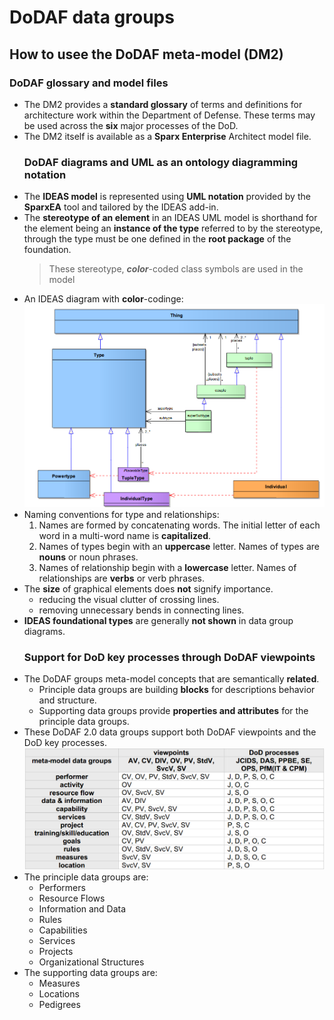 # DoDAF data groups

## How to usee the DoDAF meta-model \(DM2\)

### DoDAF glossary and model files

* The DM2 provides a **standard glossary** of terms and definitions for architecture work within the Department of Defense. These terms may be used across the **six** major processes of the DoD.
* The DM2 itself is available as a **Sparx Enterprise** Architect model file.
  ### DoDAF diagrams and UML as an ontology diagramming notation
* The **IDEAS model** is represented using **UML notation** provided by the **SparxEA** tool and tailored by the IDEAS add-in.
* The **stereotype of an element** in an IDEAS UML model is shorthand for the element being an **instance of the type** referred to by the stereotype, through the type must be one defined in the **root package** of the foundation.
  > These stereotype, _**color**_-coded class symbols are used in the model
* An IDEAS diagram with **color**-codinge:
  ![](/assets/IDEAS-with-color-coding.png)
* Naming conventions for type and relationships:
  1. Names are formed by concatenating words. The initial letter of each word in a multi-word name is **capitalized**.
  2. Names of types begin with an **uppercase** letter. Names of types are **nouns** or noun phrases.
  3. Names of relationship begin with a **lowercase** letter. Names of relationships are **verbs** or verb phrases.
* The **size** of graphical elements does **not** signify importance.
  * reducing the visual clutter of crossing lines.
  * removing unnecessary bends in connecting lines.
* **IDEAS foundational types** are generally **not shown** in data group diagrams.
  ### Support for DoD key processes through DoDAF viewpoints
* The DoDAF groups meta-model concepts that are semantically **related**.
  * Principle data groups are building **blocks** for descriptions behavior and structure.
  * Supporting data groups provide **properties and attributes** for the principle data groups.
* These DoDAF 2.0 data groups support both DoDAF viewpoints and the DoD key processes.
  ![](/assets/data-groups.png)
* The principle data groups are:
  * Performers 
  * Resource Flows
  * Information and Data
  * Rules
  * Capabilities
  * Services
  * Projects
  * Organizational Structures
* The supporting data groups are:
  * Measures
  * Locations
  * Pedigrees



